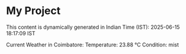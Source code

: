 # My Project

This content is dynamically generated in Indian Time (IST): 2025-06-15 18:17:09 IST


Current Weather in Coimbatore:
Temperature: 23.88 °C
Condition: mist
